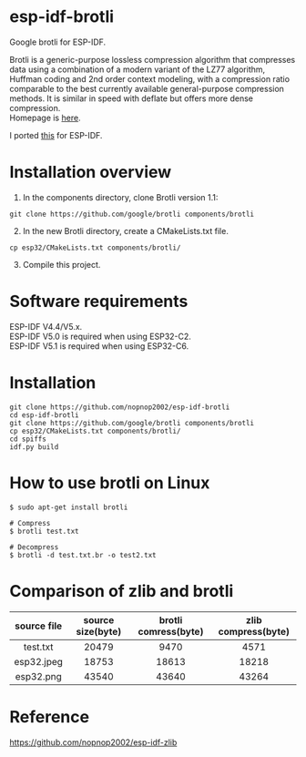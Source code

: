 # esp-idf-brotli
Google brotli for ESP-IDF.   

Brotli is a generic-purpose lossless compression algorithm that compresses data using a combination of a modern variant of the LZ77 algorithm, Huffman coding and 2nd order context modeling, with a compression ratio comparable to the best currently available general-purpose compression methods. It is similar in speed with deflate but offers more dense compression.   
Homepage is [here](https://github.com/google/brotli/tree/master).   

I ported [this](https://github.com/google/brotli/blob/master/c/tools/brotli.c) for ESP-IDF.   

# Installation overview

1. In the components directory, clone Brotli version 1.1:
```
git clone https://github.com/google/brotli components/brotli
```

2. In the new Brotli directory, create a CMakeLists.txt file.
```
cp esp32/CMakeLists.txt components/brotli/
```

3. Compile this project.


# Software requirements
ESP-IDF V4.4/V5.x.   
ESP-IDF V5.0 is required when using ESP32-C2.   
ESP-IDF V5.1 is required when using ESP32-C6.   

# Installation
```
git clone https://github.com/nopnop2002/esp-idf-brotli
cd esp-idf-brotli
git clone https://github.com/google/brotli components/brotli
cp esp32/CMakeLists.txt components/brotli/
cd spiffs
idf.py build
```

# How to use brotli on Linux
```
$ sudo apt-get install brotli

# Compress
$ brotli test.txt

# Decompress
$ brotli -d test.txt.br -o test2.txt
```


# Comparison of zlib and brotli

|source file|source size(byte)|brotli comress(byte)|zlib compress(byte)|
|:-:|:-:|:-:|:-:|
|test.txt|20479|9470|4571|
|esp32.jpeg|18753|18613|18218|
|esp32.png|43540|43640|43264|

# Reference
https://github.com/nopnop2002/esp-idf-zlib
